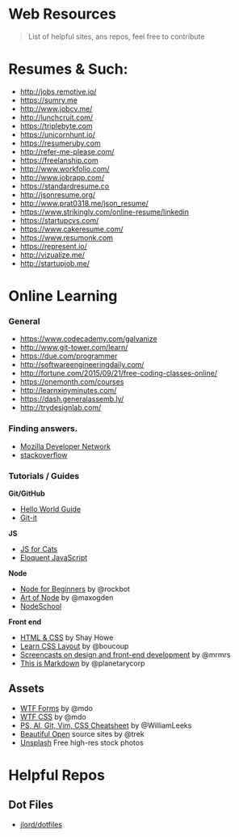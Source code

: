 # Web Resources
> List of helpful sites, ans repos, feel free to contribute

# Resumes & Such:
* http://jobs.remotive.io/
* https://sumry.me
* http://www.jobcv.me/
* http://lunchcruit.com/
* https://triplebyte.com
* https://unicornhunt.io/
* https://resumeruby.com
* http://refer-me-please.com/
* https://freelanship.com
* http://www.workfolio.com/
* http://www.jobrapp.com/
* https://standardresume.co
* http://jsonresume.org/
* http://www.prat0318.me/json_resume/
* https://www.strikingly.com/online-resume/linkedin
* https://startupcvs.com/
* https://www.cakeresume.com/
* https://www.resumonk.com
* https://represent.io/
* http://vizualize.me/
* http://startupjob.me/


# Online Learning

### General

* https://www.codecademy.com/galvanize
* http://www.git-tower.com/learn/
* https://due.com/programmer
* http://softwareengineeringdaily.com/
* http://fortune.com/2015/09/21/free-coding-classes-online/
* https://onemonth.com/courses
* http://learnxinyminutes.com/
* https://dash.generalassemb.ly/
* http://trydesignlab.com/

### Finding answers.

- [Mozilla Developer Network](http://developer.mozilla.com)
- [stackoverflow](http://stackoverflow.com)

### Tutorials / Guides

**Git/GitHub**

- [Hello World Guide](http://guides.github.com/activities/hello-world)
- [Git-it](http://jlord.github.io/git-it)

**JS**

- [JS for Cats](http://www.jsforcats.com)
- [Eloquent JavaScript](http://eloquentjavascript.net/)

**Node**

- [Node for Beginners](https://github.com/rockbot/node-for-beginners) by @rockbot
- [Art of Node](https://github.com/maxogden/art-of-node) by @maxogden
- [NodeSchool](http://www.nodeschool.io)

**Front end**

- [HTML & CSS](http://learn.shayhowe.com/html-css/) by Shay Howe
- [Learn CSS Layout](http://learnlayout.com/) by @boucoup
- [Screencasts on design and front-end development](http://designbytyping.com/) by @mrmrs
- [This is Markdown](http://thisismarkdown.com/) by @planetarycorp

## Assets

- [WTF Forms](http://wtfforms.com/) by @mdo
- [WTF CSS](http://wtfhtmlcss.com/) by @mdo 
- [PS, AI, Git, Vim, CSS Cheatsheet](http://www.cheetyr.com/) by @WilliamLeeks
- [Beautiful Open](http://beautifulopen.com/) source sites by @trek
- [Unsplash](https://unsplash.com/) Free high-res stock photos


# Helpful Repos
## Dot Files
- [jlord/dotfiles](https://github.com/jlord/dotfiles)
